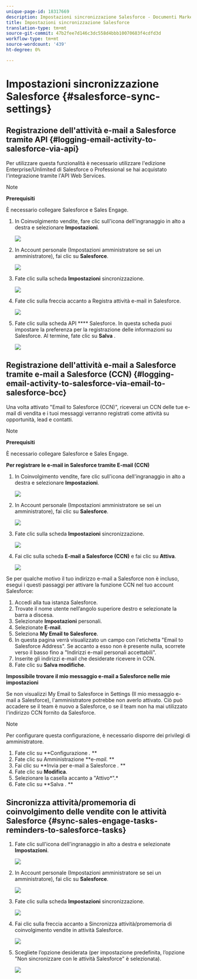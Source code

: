 ```yaml
---
unique-page-id: 18317669
description: Impostazioni sincronizzazione Salesforce - Documenti Marketo - Documentazione prodotto
title: Impostazioni sincronizzazione Salesforce
translation-type: tm+mt
source-git-commit: 47b2fee7d146c3dc558d4bbb10070683f4cdfd3d
workflow-type: tm+mt
source-wordcount: '439'
ht-degree: 0%

---
```



# Impostazioni sincronizzazione Salesforce {#salesforce-sync-settings}

## Registrazione dell&#39;attività e-mail a Salesforce tramite API {#logging-email-activity-to-salesforce-via-api}

Per utilizzare questa funzionalità è necessario utilizzare l&#39;edizione Enterprise/Unlimited di Salesforce o Professional se hai acquistato l&#39;integrazione tramite l&#39;API Web Services.

>[!NOTE]
>
>**Prerequisiti**
>
>È necessario collegare Salesforce e Sales Engage.

1. In Coinvolgimento vendite, fare clic sull&#39;icona dell&#39;ingranaggio in alto a destra e selezionare **Impostazioni**.

   ![](assets/one-2.png)

1. In Account personale (Impostazioni amministratore se sei un amministratore), fai clic su **Salesforce**.

   ![](assets/two-2.png)

1. Fate clic sulla scheda **Impostazioni** sincronizzazione.

   ![](assets/three-1.png)

1. Fate clic sulla freccia accanto a Registra attività e-mail in Salesforce.

   ![](assets/four-1.png)

1. Fate clic sulla scheda API **** Salesforce. In questa scheda puoi impostare la preferenza per la registrazione delle informazioni su Salesforce. Al termine, fate clic su **Salva** .

   ![](assets/five.png)

## Registrazione dell&#39;attività e-mail a Salesforce tramite e-mail a Salesforce (CCN) {#logging-email-activity-to-salesforce-via-email-to-salesforce-bcc}

Una volta attivato &quot;Email to Salesforce (CCN)&quot;, riceverai un CCN delle tue e-mail di vendita e i tuoi messaggi verranno registrati come attività su opportunità, lead e contatti.

>[!NOTE]
>
>**Prerequisiti**
>
>È necessario collegare Salesforce e Sales Engage.

**Per registrare le e-mail in Salesforce tramite E-mail (CCN)**

1. In Coinvolgimento vendite, fare clic sull&#39;icona dell&#39;ingranaggio in alto a destra e selezionare **Impostazioni**.

   ![](assets/one-3.png)

1. In Account personale (Impostazioni amministratore se sei un amministratore), fai clic su **Salesforce**.

   ![](assets/two-3.png)

1. Fate clic sulla scheda **Impostazioni** sincronizzazione.

   ![](assets/three-1.png)

1. Fai clic sulla scheda **E-mail a Salesforce (CCN)** e fai clic su **Attiva**.

   ![](assets/six-2.png)

Se per qualche motivo il tuo indirizzo e-mail a Salesforce non è incluso, esegui i questi passaggi per attivare la funzione CCN nel tuo account Salesforce:

1. Accedi alla tua istanza Salesforce.
1. Trovate il nome utente nell’angolo superiore destro e selezionate la barra a discesa.
1. Selezionate **Impostazioni** personali.
1. Selezionate **E-mail**.
1. Seleziona **My Email to Salesforce**.
1. In questa pagina verrà visualizzato un campo con l&#39;etichetta &quot;Email to Salesforce Address&quot;. Se accanto a esso non è presente nulla, scorrete verso il basso fino a &quot;Indirizzi e-mail personali accettabili&quot;.
1. Inserite gli indirizzi e-mail che desiderate ricevere in CCN.
1. Fate clic su **Salva modifiche**.

**Impossibile trovare il mio messaggio e-mail a Salesforce nelle mie impostazioni**

Se non visualizzi My Email to Salesforce in Settings (Il mio messaggio e-mail a Salesforce), l&#39;amministratore potrebbe non averlo attivato. Ciò può accadere se il team è nuovo a Salesforce, o se il team non ha mai utilizzato l&#39;indirizzo CCN fornito da Salesforce.

>[!NOTE]
>
>Per configurare questa configurazione, è necessario disporre dei privilegi di amministratore.

1. Fate clic su **Configurazione *.* **
1. Fate clic su Amministrazione **e-*mail.* **
1. Fai clic su **Invia per e-mail a Salesforce *.* **
1. Fate clic su **Modifica**.
1. Selezionare la casella accanto a &quot;Attivo*&quot;.*
1. Fate clic su **Salva *.* **

## Sincronizza attività/promemoria di coinvolgimento delle vendite con le attività Salesforce {#sync-sales-engage-tasks-reminders-to-salesforce-tasks}

1. Fate clic sull&#39;icona dell&#39;ingranaggio in alto a destra e selezionate **Impostazioni**.

   ![](assets/one-3.png)

1. In Account personale (Impostazioni amministratore se sei un amministratore), fai clic su **Salesforce**.

   ![](assets/two-2.png)

1. Fate clic sulla scheda **Impostazioni** sincronizzazione.

   ![](assets/three-1.png)

1. Fai clic sulla freccia accanto a Sincronizza attività/promemoria di coinvolgimento vendite in attività Salesforce.

   ![](assets/seven-2.png)

1. Scegliete l’opzione desiderata (per impostazione predefinita, l’opzione &quot;Non sincronizzare con le attività Salesforce&quot; è selezionata).

   ![](assets/eight.png)

